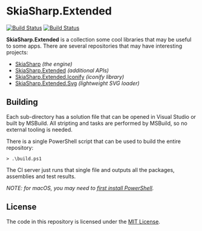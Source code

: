 # SkiaSharp.Extended

[![Build Status](https://jenkins.mono-project.com/buildStatus/icon?job=Components-SkiaSharpExtended)](https://jenkins.mono-project.com/view/Components/job/Components-SkiaSharpExtended/)  [![Build Status](https://jenkins.mono-project.com/buildStatus/icon?job=Components-SkiaSharpExtended-Windows)](https://jenkins.mono-project.com/view/Components/job/Components-SkiaSharpExtended-Windows/)

**SkiaSharp.Extended** is a collection some cool libraries that may be 
useful to some apps. There are several repositories that may have 
interesting projects:

 - [SkiaSharp][skiasharp] _(the engine)_
 - [SkiaSharp.Extended][extended] _(additional APIs)_
 - [SkiaSharp.Extended.Iconify][iconify] _(iconify library)_
 - [SkiaSharp.Extended.Svg][svg] _(lightweight SVG loader)_

## Building

Each sub-directory has a solution file that can be opened in Visual Studio or
built by MSBuild. All stripting and tasks are performed by MSBuild, so no 
external tooling is needed.

There is a single PowerShell script that can be used to build the entire 
repository:

    > .\build.ps1

The CI server just runs that single file and outputs all the packages, 
assemblies and test results.

_NOTE: for macOS, you may need to [first install PowerShell][pwsh]._

## License

The code in this repository is licensed under the [MIT License][license].

[license]: https://github.com/mono/SkiaSharp.Extended/blob/master/LICENSE
[netcore]: https://www.microsoft.com/net/core

[skiasharp]: https://github.com/mono/SkiaSharp
[extended]: https://github.com/mono/SkiaSharp.Extended/tree/master/SkiaSharp.Extended
[iconify]: https://github.com/mono/SkiaSharp.Extended/tree/master/SkiaSharp.Extended.Iconify
[svg]: https://github.com/mono/SkiaSharp.Extended/tree/master/SkiaSharp.Extended.Svg
[pwsh]: https://github.com/PowerShell/PowerShell
